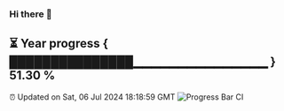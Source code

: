 ### Hi there 👋
⏳ Year progress { ███████████████▁▁▁▁▁▁▁▁▁▁▁▁▁▁▁ } 51.30 %
---
⏰ Updated on Sat, 06 Jul 2024 18:18:59 GMT
![Progress Bar CI](https://github.com/liununu/liununu/workflows/Progress%20Bar%20CI/badge.svg)
